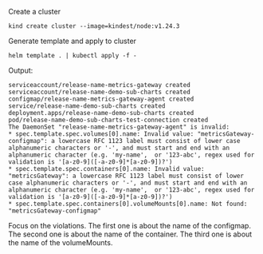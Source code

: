 
Create a cluster
```
kind create cluster --image=kindest/node:v1.24.3
```

Generate template and apply to cluster
```
helm template . | kubectl apply -f - 
```

Output:

```
serviceaccount/release-name-metrics-gateway created
serviceaccount/release-name-demo-sub-charts created
configmap/release-name-metrics-gateway-agent created
service/release-name-demo-sub-charts created
deployment.apps/release-name-demo-sub-charts created
pod/release-name-demo-sub-charts-test-connection created
The DaemonSet "release-name-metrics-gateway-agent" is invalid: 
* spec.template.spec.volumes[0].name: Invalid value: "metricsGateway-configmap": a lowercase RFC 1123 label must consist of lower case alphanumeric characters or '-', and must start and end with an alphanumeric character (e.g. 'my-name',  or '123-abc', regex used for validation is '[a-z0-9]([-a-z0-9]*[a-z0-9])?')
* spec.template.spec.containers[0].name: Invalid value: "metricsGateway": a lowercase RFC 1123 label must consist of lower case alphanumeric characters or '-', and must start and end with an alphanumeric character (e.g. 'my-name',  or '123-abc', regex used for validation is '[a-z0-9]([-a-z0-9]*[a-z0-9])?')
* spec.template.spec.containers[0].volumeMounts[0].name: Not found: "metricsGateway-configmap"
```

Focus on the violations. The first one is about the name of the configmap. The second one is about the name of the container. The third one is about the name of the volumeMounts.